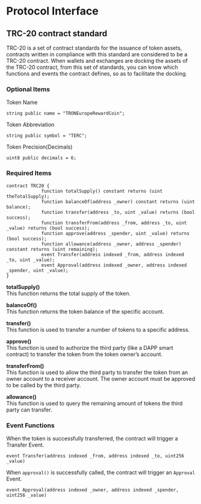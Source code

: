 # Protocol Interface

## TRC-20 contract standard

TRC-20 is a set of contract standards for the issuance of token assets, contracts written in compliance with this standard are considered to be a TRC-20 contract. When wallets and exchanges are docking the assets of the TRC-20 contract, from this set of standards, you can know which functions and events the contract defines, so as to facilitate the docking.

### Optional Items

Token Name

```text
string public name = "TRONEuropeRewardCoin";
```

Token Abbreviation

```text
string public symbol = "TERC";
```

Token Precision\(Decimals\)

```text
uint8 public decimals = 6;
```

### Required Items

```text
contract TRC20 {
             function totalSupply() constant returns (uint theTotalSupply);
             function balanceOf(address _owner) constant returns (uint balance);
             function transfer(address _to, uint _value) returns (bool success);
             function transferFrom(address _from, address _to, uint _value) returns (bool success);
             function approve(address _spender, uint _value) returns (bool success);
             function allowance(address _owner, address _spender) constant returns (uint remaining);
             event Transfer(address indexed _from, address indexed _to, uint _value);
             event Approval(address indexed _owner, address indexed _spender, uint _value);
}
```

**totalSupply\(\)**  
This function returns the total supply of the token.

**balanceOf\(\)**  
This function returns the token balance of the specific account.

**transfer\(\)**  
This function is used to transfer a number of tokens to a specific address.

**approve\(\)**  
This function is used to authorize the third party \(like a DAPP smart contract\) to transfer the token from the token owner’s account.

**transferFrom\(\)**  
This function is used to allow the third party to transfer the token from an owner account to a receiver account. The owner account must be approved to be called by the third party.

**allowance\(\)**  
This function is used to query the remaining amount of tokens the third party can transfer.

### Event Functions

When the token is successfully transferred, the contract will trigger a Transfer Event.

```text
event Transfer(address indexed _from, address indexed _to, uint256 _value)
```

When `approval()` is successfully called, the contract will trigger an `Approval` Event.

```text
event Approval(address indexed _owner, address indexed _spender, uint256 _value)
```

